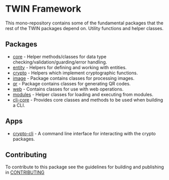 # TWIN Framework

This mono-repository contains some of the fundamental packages that the rest of the TWIN packages depend on. Utility functions and helper classes.

## Packages

- [core](packages/core/README.md) - Helper methods/classes for data type checking/validation/guarding/error handling.
- [entity](packages/entity/README.md) - Helpers for defining and working with entities.
- [crypto](packages/crypto/README.md) - Helpers which implement cryptographic functions.
- [image](packages/image/README.md) - Package contains classes for processing images.
- [qr](packages/qr/README.md) - Package contains classes for generating QR codes.
- [web](packages/web/README.md) - Contains classes for use with web operations.
- [modules](packages/modules/README.md) - Helper classes for loading and executing from modules.
- [cli-core](packages/cli-core/README.md) - Provides core classes and methods to be used when building a CLI.

## Apps

- [crypto-cli](apps/crypto-cli/README.md) - A command line interface for interacting with the crypto packages.

## Contributing

To contribute to this package see the guidelines for building and publishing in [CONTRIBUTING](./CONTRIBUTING.md)
